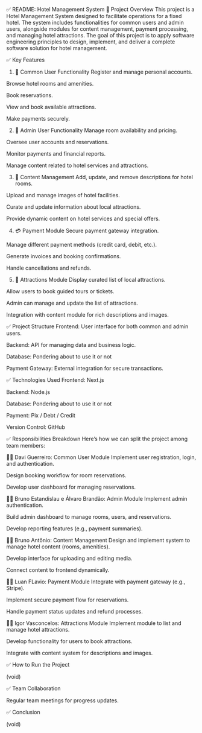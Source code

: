 ✅ README: Hotel Management System
🏨 Project Overview
This project is a Hotel Management System designed to facilitate operations for a fixed hotel. The system includes functionalities for common users and admin users, alongside modules for content management, payment processing, and managing hotel attractions. The goal of this project is to apply software engineering principles to design, implement, and deliver a complete software solution for hotel management.

✅ Key Features
1. 👤 Common User Functionality
Register and manage personal accounts.

Browse hotel rooms and amenities.

Book reservations.

View and book available attractions.

Make payments securely.

2. 🔑 Admin User Functionality
Manage room availability and pricing.

Oversee user accounts and reservations.

Monitor payments and financial reports.

Manage content related to hotel services and attractions.

3. 📝 Content Management
Add, update, and remove descriptions for hotel rooms.

Upload and manage images of hotel facilities.

Curate and update information about local attractions.

Provide dynamic content on hotel services and special offers.

4. 💳 Payment Module
Secure payment gateway integration.

Manage different payment methods (credit card, debit, etc.).

Generate invoices and booking confirmations.

Handle cancellations and refunds.

5. 🎡 Attractions Module
Display curated list of local attractions.

Allow users to book guided tours or tickets.

Admin can manage and update the list of attractions.

Integration with content module for rich descriptions and images.

✅ Project Structure
Frontend: User interface for both common and admin users.

Backend: API for managing data and business logic.

Database: Pondering about to use it or not

Payment Gateway: External integration for secure transactions.

✅ Technologies Used
Frontend: Next.js

Backend: Node.js

Database: Pondering about to use it or not

Payment: Pix / Debt / Credit

Version Control: GitHub

✅ Responsibilities Breakdown
Here’s how we can split the project among team members:

🧑‍💻 Davi Guerreiro: Common User Module
Implement user registration, login, and authentication.

Design booking workflow for room reservations.

Develop user dashboard for managing reservations.

🧑‍💻 Bruno Estandislau e Álvaro Brandão: Admin Module
Implement admin authentication.

Build admin dashboard to manage rooms, users, and reservations.

Develop reporting features (e.g., payment summaries).

🧑‍💻 Bruno Antônio: Content Management
Design and implement system to manage hotel content (rooms, amenities).

Develop interface for uploading and editing media.

Connect content to frontend dynamically.

🧑‍💻 Luan FLavio: Payment Module
Integrate with payment gateway (e.g., Stripe).

Implement secure payment flow for reservations.

Handle payment status updates and refund processes.

🧑‍💻 Igor Vasconcelos: Attractions Module
Implement module to list and manage hotel attractions.

Develop functionality for users to book attractions.

Integrate with content system for descriptions and images.

✅ How to Run the Project

(void)

✅ Team Collaboration

Regular team meetings for progress updates.


✅ Conclusion

(void)
